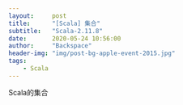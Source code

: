 ```yaml
---
layout:     post
title:      "[Scala] 集合"
subtitle:   "Scala-2.11.8"
date:       2020-05-24 10:56:00
author:     "Backspace"
header-img: "img/post-bg-apple-event-2015.jpg"
tags:
    - Scala
---
```

Scala的集合